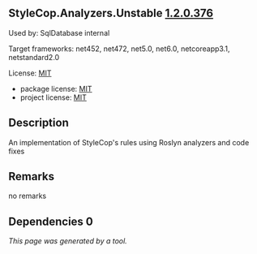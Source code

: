 StyleCop.Analyzers.Unstable [1.2.0.376](https://www.nuget.org/packages/StyleCop.Analyzers.Unstable/1.2.0.376)
--------------------

Used by: SqlDatabase internal

Target frameworks: net452, net472, net5.0, net6.0, netcoreapp3.1, netstandard2.0

License: [MIT](../../../../licenses/mit) 

- package license: [MIT](https://licenses.nuget.org/MIT) 
- project license: [MIT](https://github.com/DotNetAnalyzers/StyleCopAnalyzers) 

Description
-----------
An implementation of StyleCop's rules using Roslyn analyzers and code fixes

Remarks
-----------
no remarks


Dependencies 0
-----------


*This page was generated by a tool.*